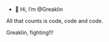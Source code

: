 - 👋 Hi, I’m @Greaklin

All that counts is code, code and code.

Greaklin, fighting!!!

<!---
Greaklin/Greaklin is a ✨ special ✨ repository because its `README.md` (this file) appears on your GitHub profile.
You can click the Preview link to take a look at your changes.
--->

